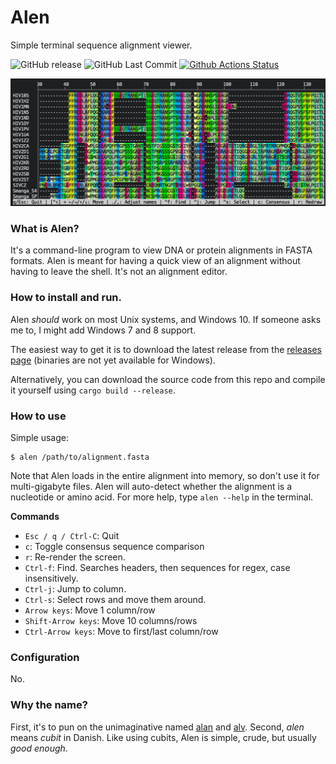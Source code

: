 # Alen

Simple terminal sequence alignment viewer.

![GitHub release](https://img.shields.io/github/release/jakobnissen/alen.svg)
![GitHub Last Commit](https://img.shields.io/github/last-commit/jakobnissen/alen.svg)
[![Github Actions Status](https://img.shields.io/github/workflow/status/jakobnissen/alen/Build%20and%20Test)](https://github.com/jakobnissen/alen/actions)

![Screenshot](/screenshots/prot.png?raw=true "Screenshot")

### What is Alen?
It's a command-line program to view DNA or protein alignments in FASTA formats. Alen is meant for having a quick view of an alignment without having to leave the shell. It's not an alignment editor.

### How to install and run.
Alen _should_ work on most Unix systems, and Windows 10. If someone asks me to, I might add Windows 7 and 8 support.

The easiest way to get it is to download the latest release from the [releases page](https://github.com/jakobnissen/alen/releases) (binaries are not yet available for Windows).

Alternatively, you can download the source code from this repo and compile it yourself using `cargo build --release`.

### How to use
Simple usage:
```
$ alen /path/to/alignment.fasta
```

Note that Alen loads in the entire alignment into memory, so don't use it for multi-gigabyte files. Alen will auto-detect whether the alignment is a nucleotide or amino acid. For more help, type `alen --help` in the terminal.

__Commands__

* `Esc / q / Ctrl-C`: Quit
* `c`: Toggle consensus sequence comparison
* `r`: Re-render the screen.
* `Ctrl-f`: Find. Searches headers, then sequences for regex, case insensitively.
* `Ctrl-j`: Jump to column.
* `Ctrl-s`: Select rows and move them around.
* `Arrow keys`: Move 1 column/row
* `Shift-Arrow keys`: Move 10 columns/rows
* `Ctrl-Arrow keys`: Move to first/last column/row

### Configuration
No.

### Why the name?
First, it's to pun on the unimaginative named [alan](https://github.com/mpdunne/alan) and [alv](https://github.com/arvestad/alv). Second, _alen_ means _cubit_ in Danish. Like using cubits, Alen is simple, crude, but usually _good enough_.
